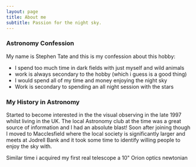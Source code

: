 ```yaml
---
layout: page
title: About me
subtitle: Passion for the night sky.
---
```


### Astronomy Confession
My name is Stephen Tate and this is my confession about this hobby:

- I spend too much time in dark fields with just myself and wild animals
- work is always secondary to the hobby (which i guess is a good thing)
- I would spend all of my time and money enjoying the night sky 
- Work is secondary to spending an all night session with the stars 


### My History in Astronomy
Started to become interested in the the visual observing in the late 1997 whilst living in the UK. The local Astronomy club at the time was a great source of information and I had an absolute blast! Soon after joining though I moved to Macclesfield where the local society is significantly larger and meets at Jodrell Bank and it took some time to identify willing people to enjoy the sky with.

Similar time i acquired my first real telescope a 10" Orion optics newtonian

